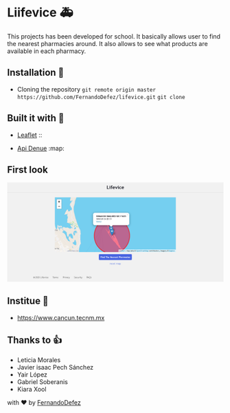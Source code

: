 # Liifevice :ambulance: 

This projects has been developed for school. It basically allows user to find the nearest pharmacies around. It also allows to see what products are available in each pharmacy.


## Installation :rocket:

- Cloning the repository
`git remote origin master https://github.com/FernandoDefez/lifevice.git`
`git clone`

## Built it with :hammer:

- [Leaflet](https://www.inegi.org.mx/servicios/api_denue.html) ::

- [Api Denue](https://www.inegi.org.mx/servicios/api_denue.html) :map:

## First look

![alt text](https://github.com/FernandoDefez/lifevice/blob/master/public/common/images/index.png)


## Institue :school:

- https://www.cancun.tecnm.mx


## Thanks to :thumbsup:

- Leticia Morales
- Javier isaac Pech Sánchez
- Yair López
- Gabriel Soberanis
- Kiara Xool

with :heart: by [FernandoDefez](https://github.com/FernandoDefez)